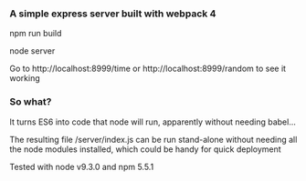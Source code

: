 ### A simple express server built with webpack 4

npm run build

node server

Go to http://localhost:8999/time or http://localhost:8999/random to see it working

### So what?

It turns ES6 into code that node will run, apparently without needing babel...

The resulting file /server/index.js can be run stand-alone without needing all the node modules installed, which could be handy for quick deployment

Tested with node v9.3.0 and npm 5.5.1
